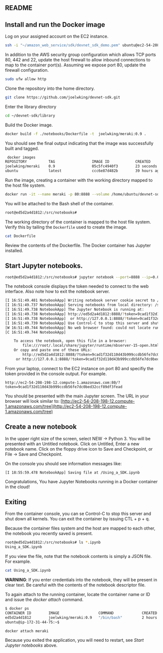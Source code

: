 README
------

## Install and run the Docker image

Log on your assigned account on the EC2 instance.

```bash
ssh -i "~/amazon_web_service/sdk/devnet_sdk_demo.pem" ubuntu@ec2-54-208-198-12.compute-1.amazonaws.com
```
In addition to the AWS security group configuration which allows TCP ports 80, 442 and 22, update the host firewall to allow inbound connections to map to the container port(s). Assuming we expose port 80, update the firewall configuration.

```bash
sudo ufw allow http
```
Clone the repository into the home directory.
```bash
git clone https://github.com/joelwking/devnet-sdk.git
```
Enter the library directory
```bash
cd ~/devnet-sdk/library
```

Build the Docker image.
```bash
docker build -f ./notebooks/Dockerfile -t  joelwking/meraki:0.9 .

```
You should see the final output indicating that the image was successfully built and tagged.
```bash
 docker images
REPOSITORY          TAG                 IMAGE ID            CREATED             SIZE
joelwking/meraki    0.9                 05c5fc4940f3        23 seconds ago      576MB
ubuntu              latest              ccc6e87d482b        39 hours ago        64.2MB
```

Run the image, creating a container with the working directory mapped to the host file system.
```bash
docker run -it --name meraki -p 80:8888 --volume /home/ubuntu/devnet-sdk/library/notebooks:/src/notebooks joelwking/meraki:0.9
```

You will be attached to the Bash shell of the container.
```bash
root@ed5d2a4d1812:/src/notebooks#
```
The working directory of the container is mapped to the host file system. Verify this by tailing the `Dockerfile` used to create the image.
```bash
cat Dockerfile
```
Review the contents of the Dockerfile. The Docker container has Jupyter installed. 

## Start Jupyter notebooks.

```bash
root@ed5d2a4d1812:/src/notebooks# jupyter notebook --port=8888 --ip=0.0.0.0 --allow-root
```
The notebook console displays the token needed to connect to the web interface. Also note how to exit the notebook server.
```bash
[I 16:51:49.481 NotebookApp] Writing notebook server cookie secret to /root/.local/share/jupyter/runtime/notebook_cookie_secret
[I 16:51:49.737 NotebookApp] Serving notebooks from local directory: /src/notebooks
[I 16:51:49.738 NotebookApp] The Jupyter Notebook is running at:
[I 16:51:49.738 NotebookApp] http://ed5d2a4d1812:8888/?token=9cad1f32d110d43b999ccdb56fe7dc0bed32ccf89df3fead
[I 16:51:49.738 NotebookApp]  or http://127.0.0.1:8888/?token=9cad1f32d110d43b999ccdb56fe7dc0bed32ccf89df3fead
[I 16:51:49.739 NotebookApp] Use Control-C to stop this server and shut down all kernels (twice to skip confirmation).
[W 16:51:49.744 NotebookApp] No web browser found: could not locate runnable browser.
[C 16:51:49.744 NotebookApp]

    To access the notebook, open this file in a browser:
        file:///root/.local/share/jupyter/runtime/nbserver-15-open.html
    Or copy and paste one of these URLs:
        http://ed5d2a4d1812:8888/?token=9cad1f32d110d43b999ccdb56fe7dc0bed32ccf89df3fead
     or http://127.0.0.1:8888/?token=9cad1f32d110d43b999ccdb56fe7dc0bed32ccf89df3fead

```
From your laptop, connect to the EC2 instance on port 80 and specifiy the token provided in the console output. For example.
```
http://ec2-54-208-198-12.compute-1.amazonaws.com:80/?token=9cad1f32d110d43b999ccdb56fe7dc0bed32ccf89df3fead
```
You should be presented with the main Jupyter screen. The URL in your browser will look similar to: [http://ec2-54-208-198-12.compute-1.amazonaws.com/tree](http://ec2-54-208-198-12.compute-1.amazonaws.com/tree)

## Create a new notebook
In the upper right size of the screen, select NEW -> Python 3. You will be presented with an Untitled notebook. Click on Untitled, Enter a new notebook name. Click on the floppy drive icon to Save and Checkpoint, or File -> Save and Checkpoint.

On the console you should see information messages like:
```
[I 18:55:59.478 NotebookApp] Saving file at /Using_a_SDK.ipynb
```
Congratulations, You have Jupyter Notebooks running in a Docker container in the cloud!

## Exiting 
From the container console, you can se Control-C to stop this server and shut down all kernels. You can exit the container by issuing CTL + p + q.

Because the container files system and the host are mapped to each other, the notebook you recently saved is present.

```bash
root@ed5d2a4d1812:/src/notebooks# ls *.ipynb
Using_a_SDK.ipynb
```
If you view the file, note that the notebook contents is simply a JSON file. For example.

```bash
cat Using_a_SDK.ipynb
```
**WARNING**: If you enter credentials into the notebook, they will be present in clear text. Be careful with the contents of the notebook descriptor file.

To again attach to the running container, locate the container name or ID and issue the *docker attach* command.

```bash
$ docker ps
CONTAINER ID        IMAGE                  COMMAND             CREATED             STATUS              PORTS                  NAMES
ed5d2a4d1812        joelwking/meraki:0.9   "/bin/bash"         2 hours ago         Up 2 hours          0.0.0.0:80->8888/tcp   meraki
ubuntu@ip-172-31-44-75:~$
```

```bash
docker attach meraki
```
Because you exited the application, you will need to restart, see *Start Jupyter notebooks* above.